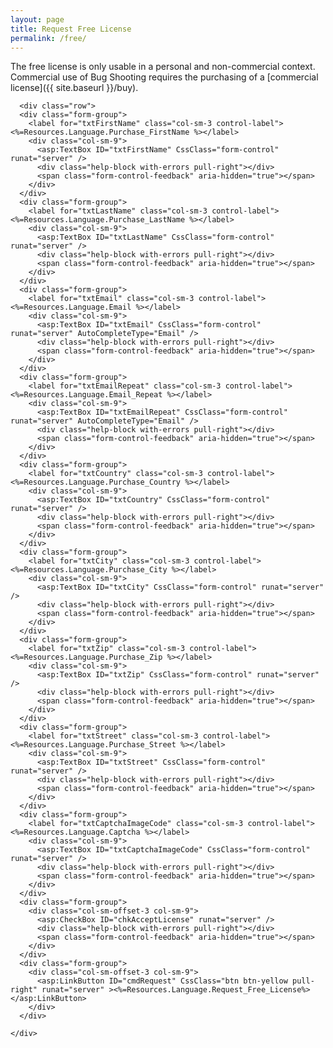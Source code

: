 ```yaml
---
layout: page
title: Request Free License
permalink: /free/
---
```


The free license is only usable in a personal and non-commercial context. Commercial use of Bug Shooting requires the purchasing of a [commercial license]({{ site.baseurl }}/buy).

<div class="container">
  
      <div class="row">
      <div class="form-group">
        <label for="txtFirstName" class="col-sm-3 control-label"><%=Resources.Language.Purchase_FirstName %></label>
        <div class="col-sm-9">
          <asp:TextBox ID="txtFirstName" CssClass="form-control" runat="server" />
          <div class="help-block with-errors pull-right"></div>
          <span class="form-control-feedback" aria-hidden="true"></span>
        </div>
      </div>
      <div class="form-group">
        <label for="txtLastName" class="col-sm-3 control-label"><%=Resources.Language.Purchase_LastName %></label>
        <div class="col-sm-9">
          <asp:TextBox ID="txtLastName" CssClass="form-control" runat="server" />
          <div class="help-block with-errors pull-right"></div>
          <span class="form-control-feedback" aria-hidden="true"></span>
        </div>
      </div>
      <div class="form-group">
        <label for="txtEmail" class="col-sm-3 control-label"><%=Resources.Language.Email %></label>
        <div class="col-sm-9">
          <asp:TextBox ID="txtEmail" CssClass="form-control" runat="server" AutoCompleteType="Email" />
          <div class="help-block with-errors pull-right"></div>
          <span class="form-control-feedback" aria-hidden="true"></span>
        </div>
      </div>
      <div class="form-group">
        <label for="txtEmailRepeat" class="col-sm-3 control-label"><%=Resources.Language.Email_Repeat %></label>
        <div class="col-sm-9">
          <asp:TextBox ID="txtEmailRepeat" CssClass="form-control" runat="server" AutoCompleteType="Email" />
          <div class="help-block with-errors pull-right"></div>
          <span class="form-control-feedback" aria-hidden="true"></span>
        </div>
      </div>
      <div class="form-group">
        <label for="txtCountry" class="col-sm-3 control-label"><%=Resources.Language.Purchase_Country %></label>
        <div class="col-sm-9">
          <asp:TextBox ID="txtCountry" CssClass="form-control" runat="server" />
          <div class="help-block with-errors pull-right"></div>
          <span class="form-control-feedback" aria-hidden="true"></span>
        </div>
      </div>
      <div class="form-group">
        <label for="txtCity" class="col-sm-3 control-label"><%=Resources.Language.Purchase_City %></label>
        <div class="col-sm-9">
          <asp:TextBox ID="txtCity" CssClass="form-control" runat="server" />
          <div class="help-block with-errors pull-right"></div>
          <span class="form-control-feedback" aria-hidden="true"></span>
        </div>
      </div>
      <div class="form-group">
        <label for="txtZip" class="col-sm-3 control-label"><%=Resources.Language.Purchase_Zip %></label>
        <div class="col-sm-9">
          <asp:TextBox ID="txtZip" CssClass="form-control" runat="server" />
          <div class="help-block with-errors pull-right"></div>
          <span class="form-control-feedback" aria-hidden="true"></span>
        </div>
      </div>
      <div class="form-group">
        <label for="txtStreet" class="col-sm-3 control-label"><%=Resources.Language.Purchase_Street %></label>
        <div class="col-sm-9">
          <asp:TextBox ID="txtStreet" CssClass="form-control" runat="server" />
          <div class="help-block with-errors pull-right"></div>
          <span class="form-control-feedback" aria-hidden="true"></span>
        </div>
      </div>
      <div class="form-group">
        <label for="txtCaptchaImageCode" class="col-sm-3 control-label"><%=Resources.Language.Captcha %></label>
        <div class="col-sm-9">
          <asp:TextBox ID="txtCaptchaImageCode" CssClass="form-control" runat="server" />
          <div class="help-block with-errors pull-right"></div>
          <span class="form-control-feedback" aria-hidden="true"></span>
        </div>
      </div>
      <div class="form-group">
        <div class="col-sm-offset-3 col-sm-9">
          <asp:CheckBox ID="chkAcceptLicense" runat="server" />
          <div class="help-block with-errors pull-right"></div>
          <span class="form-control-feedback" aria-hidden="true"></span>
        </div>
      </div>
      <div class="form-group">
        <div class="col-sm-offset-3 col-sm-9">
          <asp:LinkButton ID="cmdRequest" CssClass="btn btn-yellow pull-right" runat="server" ><%=Resources.Language.Request_Free_License%></asp:LinkButton>
        </div>
      </div>

    </div>

  </div>
